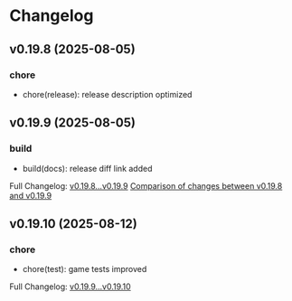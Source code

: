 # Changelog
## v0.19.8 (2025-08-05)

### chore
- chore(release): release description optimized

## v0.19.9 (2025-08-05)

### build
- build(docs): release diff link added

Full Changelog: [v0.19.8...v0.19.9](https://github.com/Ajimaru/ajitroids/compare/v0.19.8...v0.19.9)
[Comparison of changes between v0.19.8 and v0.19.9](https://github.com/Ajimaru/ajitroids/compare/v0.19.8...v0.19.9)
## v0.19.10 (2025-08-12)

### chore
- chore(test): game tests improved

Full Changelog: [v0.19.9...v0.19.10](https://github.com/Ajimaru/ajitroids/compare/v0.19.9...v0.19.10)
